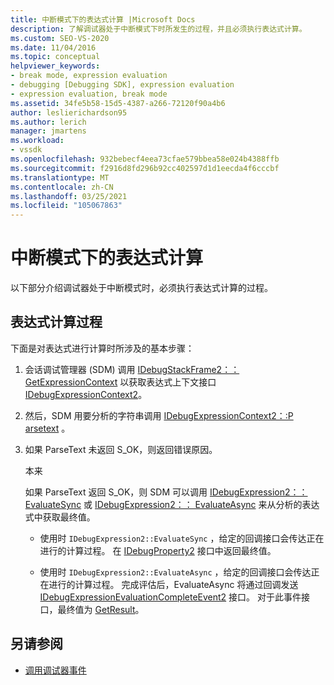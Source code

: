 ```yaml
---
title: 中断模式下的表达式计算 |Microsoft Docs
description: 了解调试器处于中断模式下时所发生的过程，并且必须执行表达式计算。
ms.custom: SEO-VS-2020
ms.date: 11/04/2016
ms.topic: conceptual
helpviewer_keywords:
- break mode, expression evaluation
- debugging [Debugging SDK], expression evaluation
- expression evaluation, break mode
ms.assetid: 34fe5b58-15d5-4387-a266-72120f90a4b6
author: leslierichardson95
ms.author: lerich
manager: jmartens
ms.workload:
- vssdk
ms.openlocfilehash: 932bebecf4eea73cfae579bbea58e024b4388ffb
ms.sourcegitcommit: f2916d8fd296b92cc402597d1d1eecda4f6cccbf
ms.translationtype: MT
ms.contentlocale: zh-CN
ms.lasthandoff: 03/25/2021
ms.locfileid: "105067863"
---
```

# <a name="expression-evaluation-in-break-mode"></a>中断模式下的表达式计算
以下部分介绍调试器处于中断模式时，必须执行表达式计算的过程。

## <a name="expression-evaluation-process"></a>表达式计算过程
 下面是对表达式进行计算时所涉及的基本步骤：

1. 会话调试管理器 (SDM) 调用 [IDebugStackFrame2：： GetExpressionContext](../../extensibility/debugger/reference/idebugstackframe2-getexpressioncontext.md) 以获取表达式上下文接口 [IDebugExpressionContext2](../../extensibility/debugger/reference/idebugexpressioncontext2.md)。

2. 然后，SDM 用要分析的字符串调用 [IDebugExpressionContext2：:P arsetext](../../extensibility/debugger/reference/idebugexpressioncontext2-parsetext.md) 。

3. 如果 ParseText 未返回 S_OK，则返回错误原因。

     本来

     如果 ParseText 返回 S_OK，则 SDM 可以调用 [IDebugExpression2：： EvaluateSync](../../extensibility/debugger/reference/idebugexpression2-evaluatesync.md) 或 [IDebugExpression2：： EvaluateAsync](../../extensibility/debugger/reference/idebugexpression2-evaluateasync.md) 来从分析的表达式中获取最终值。

    - 使用时 `IDebugExpression2::EvaluateSync` ，给定的回调接口会传达正在进行的计算过程。 在 [IDebugProperty2](../../extensibility/debugger/reference/idebugproperty2.md) 接口中返回最终值。

    - 使用时 `IDebugExpression2::EvaluateAsync` ，给定的回调接口会传达正在进行的计算过程。 完成评估后，EvaluateAsync 将通过回调发送 [IDebugExpressionEvaluationCompleteEvent2](../../extensibility/debugger/reference/idebugexpressionevaluationcompleteevent2.md) 接口。 对于此事件接口，最终值为 [GetResult](../../extensibility/debugger/reference/idebugexpressionevaluationcompleteevent2-getresult.md)。

## <a name="see-also"></a>另请参阅
- [调用调试器事件](../../extensibility/debugger/calling-debugger-events.md)
